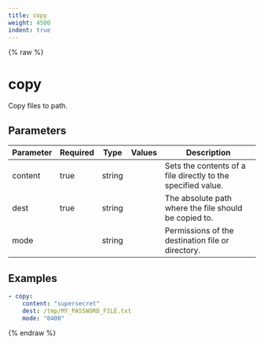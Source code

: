 ```yaml
---
title: copy
weight: 4500
indent: true
---
```


{% raw %}
# copy

Copy files to path.

## Parameters

| Parameter | Required | Type   | Values | Description                                                  |
|-----------|----------|--------|--------|--------------------------------------------------------------|
| content   | true     | string |        | Sets the contents of a file directly to the specified value. |
| dest      | true     | string |        | The absolute path where the file should be copied to.        |
| mode      |          | string |        | Permissions of the destination file or directory.            |

## Examples

```yaml
- copy:
    content: "supersecret"
    dest: /tmp/MY_PASSWORD_FILE.txt
    mode: "0400"
```

{% endraw %}
